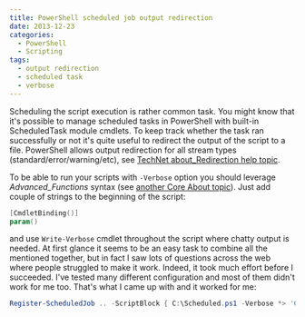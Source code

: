```yaml
---
title: PowerShell scheduled job output redirection
date: 2013-12-23
categories:
  - PowerShell
  - Scripting
tags:
  - output redirection
  - scheduled task
  - verbose
---
```


Scheduling the script execution is rather common task. You might know that it's possible to manage scheduled tasks in PowerShell with built-in ScheduledTask module cmdlets. To keep track whether the task ran successfully or not it's quite useful to redirect the output of the script to a file. PowerShell allows output redirection for all stream types (standard/error/warning/etc), see [TechNet about_Redirection help topic](https://docs.microsoft.com/en-us/powershell/module/microsoft.powershell.core/about/about_redirection).
  
To be able to run your scripts with `-Verbose` option you should leverage *Advanced_Functions* syntax (see [another Core About topic](https://docs.microsoft.com/en-us/powershell/module/microsoft.powershell.core/about/about_functions_advanced)). Just add couple of strings to the beginning of the script:

```powershell
[CmdletBinding()]
param()
```

and use `Write-Verbose` cmdlet throughout the script where chatty output is needed. At first glance it seems to be an easy task to combine all the mentioned together, but in fact I saw lots of questions across the web where people struggled to make it work. Indeed, it took much effort before I succeeded. I've tested many different configuration and most of them didn't work for me too. That's what I came up with and it worked for me:

```powershell
Register-ScheduledJob .. -ScriptBlock { C:\Scheduled.ps1 -Verbose *> 'C:\Scheduled.log' }
```